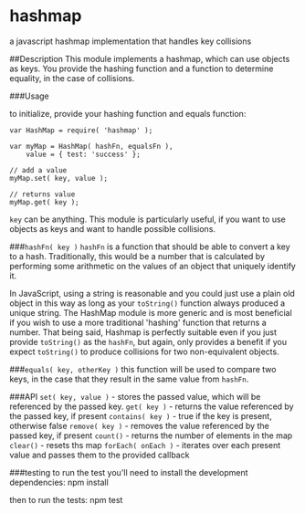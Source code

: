 # hashmap
a javascript hashmap implementation that handles key collisions


##Description
This module implements a hashmap, which can use objects as keys.
You provide the hashing function and a function to determine
equality, in the case of collisions.


###Usage

to initialize, provide your hashing function and equals function:

    var HashMap = require( 'hashmap' );

    var myMap = HashMap( hashFn, equalsFn ),
        value = { test: 'success' };

    // add a value
    myMap.set( key, value );

    // returns value
    myMap.get( key );

`key` can be anything. This module is particularly useful, if you
want to use objects as keys and want to handle possible
collisions.

###`hashFn( key )`
`hashFn` is a function that should be able to convert a key to a
hash. Traditionally, this would be a number that is calculated by
performing some arithmetic on the values of an object that
uniquely identify it.

In JavaScript, using a string is reasonable and you could just
use a plain old object in this way as long as your `toString()`
function always produced a unique string. The HashMap module is
more generic and is most beneficial if you wish to use a more
traditional 'hashing' function that returns a number. That being
said, Hashmap is perfectly suitable even if you just provide
`toString()` as the `hashFn`, but again, only provides a benefit
if you expect `toString()` to produce collisions for two
non-equivalent objects.

###`equals( key, otherKey )`
this function will be used to compare two keys, in the case that
they result in the same value from `hashFn`.

###API
`set( key, value )` - stores the passed value, which will be
                      referenced by the passed key.
`get( key )`        - returns the value referenced by the
                      passed key, if present
`contains( key )`   - true if the key is present, otherwise false
`remove( key )`     - removes the value referenced by the
                      passed key, if present
`count()`           - returns the number of elements in the map
`clear()`           - resets ths map
`forEach( onEach )` - iterates over each present value and passes
                      them to the provided callback

###testing
to run the test you'll need to install the development dependencies:
    npm install

then to run the tests:
    npm test
